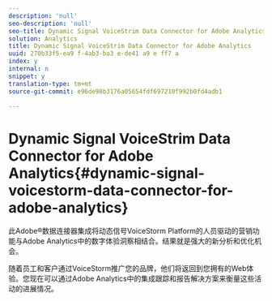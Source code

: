 ```yaml
---
description: 'null'
seo-description: 'null'
seo-title: Dynamic Signal VoiceStrim Data Connector for Adobe Analytics
solution: Analytics
title: Dynamic Signal VoiceStrim Data Connector for Adobe Analytics
uuid: 270b33f5-ea9 f-4ab3-ba3 e-de41 a9 e ff7 a
index: y
internal: n
snippet: y
translation-type: tm+mt
source-git-commit: e96de98b3176a05654fdf697210f992b0fd4adb1

---
```



# Dynamic Signal VoiceStrim Data Connector for Adobe Analytics{#dynamic-signal-voicestorm-data-connector-for-adobe-analytics}

此Adobe®数据连接器集成将动态信号VoiceStorm Platform的人员驱动的营销功能与Adobe Analytics中的数字体验洞察相结合。结果就是强大的新分析和优化机会。

随着员工和客户通过VoiceStorm推广您的品牌，他们将返回到您拥有的Web体验。您现在可以通过Adobe Analytics中的集成跟踪和报告解决方案来衡量这些活动的进展情况。
